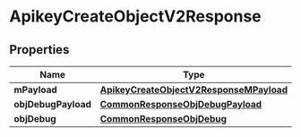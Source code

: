 

# ApikeyCreateObjectV2Response

## Properties

Name | Type | Description | Notes
------------ | ------------- | ------------- | -------------
**mPayload** | [**ApikeyCreateObjectV2ResponseMPayload**](ApikeyCreateObjectV2ResponseMPayload.md) |  | 
**objDebugPayload** | [**CommonResponseObjDebugPayload**](CommonResponseObjDebugPayload.md) |  |  [optional]
**objDebug** | [**CommonResponseObjDebug**](CommonResponseObjDebug.md) |  |  [optional]




